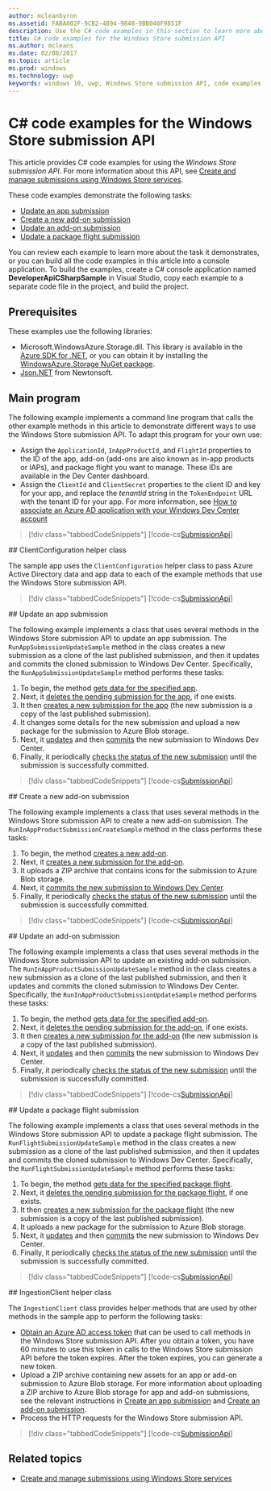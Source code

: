 ---author: mcleanbyronms.assetid: FABA802F-9CB2-4894-9848-9BB040F9851Fdescription: Use the C# code examples in this section to learn more about using the Windows Store submission API.title: C# code examples for the Windows Store submission APIms.author: mcleansms.date: 02/08/2017ms.topic: articlems.prod: windowsms.technology: uwpkeywords: windows 10, uwp, Windows Store submission API, code examples---# C\# code examples for the Windows Store submission APIThis article provides C# code examples for using the *Windows Store submission API*. For more information about this API, see [Create and manage submissions using Windows Store services](create-and-manage-submissions-using-windows-store-services.md).These code examples demonstrate the following tasks:* [Update an app submission](#update-app-submission)* [Create a new add-on submission](#create-add-on-submission)* [Update an add-on submission](#update-add-on-submission)* [Update a package flight submission](#update-flight-submission)You can review each example to learn more about the task it demonstrates, or you can build all the code examples in this article into a console application. To build the examples, create a C# console application named **DeveloperApiCSharpSample** in Visual Studio, copy each example to a separate code file in the project, and build the project.## PrerequisitesThese examples use the following libraries:* Microsoft.WindowsAzure.Storage.dll. This library is available in the [Azure SDK for .NET](https://azure.microsoft.com/downloads/), or you can obtain it by installing the [WindowsAzure.Storage NuGet package](https://www.nuget.org/packages/WindowsAzure.Storage).* [Json.NET](http://www.newtonsoft.com/json) from Newtonsoft.## Main programThe following example implements a command line program that calls the other example methods in this article to demonstrate different ways to use the Windows Store submission API. To adapt this program for your own use:* Assign the ```ApplicationId```, ```InAppProductId```, and ```FlightId``` properties to the ID of the app, add-on (add-ons are also known as in-app products or IAPs), and package flight you want to manage. These IDs are available in the Dev Center dashboard.* Assign the ```ClientId``` and ```ClientSecret``` properties to the client ID and key for your app, and replace the *tenantid* string in the ```TokenEndpoint``` URL with the tenant ID for your app. For more information, see [How to associate an Azure AD application with your Windows Dev Center account](create-and-manage-submissions-using-windows-store-services.md#how-to-associate-an-azure-ad-application-with-your-windows-dev-center-account)> [!div class="tabbedCodeSnippets"][!code-cs[SubmissionApi](./code/StoreServicesExamples_Submission/cs/Program.cs#Main)]<span id="clientconfiguration" />## ClientConfiguration helper classThe sample app uses the ```ClientConfiguration``` helper class to pass Azure Active Directory data and app data to each of the example methods that use the Windows Store submission API.> [!div class="tabbedCodeSnippets"][!code-cs[SubmissionApi](./code/StoreServicesExamples_Submission/cs/ClientConfiguration.cs#ClientConfiguration)]<span id="update-app-submission" />## Update an app submissionThe following example implements a class that uses several methods in the Windows Store submission API to update an app submission. The ```RunAppSubmissionUpdateSample``` method in the class creates a new submission as a clone of the last published submission, and then it updates and commits the cloned submission to Windows Dev Center. Specifically, the ```RunAppSubmissionUpdateSample``` method performs these tasks:1. To begin, the method [gets data for the specified app](get-an-app.md).2. Next, it [deletes the pending submission for the app](delete-an-app-submission.md), if one exists.3. It then [creates a new submission for the app](create-an-app-submission.md) (the new submission is a copy of the last published submission).4. It changes some details for the new submission and upload a new package for the submission to Azure Blob storage.5. Next, it [updates](update-an-app-submission.md) and then [commits](commit-an-app-submission.md) the new submission to Windows Dev Center.6. Finally, it periodically [checks the status of the new submission](get-status-for-an-app-submission.md) until the submission is successfully committed.> [!div class="tabbedCodeSnippets"][!code-cs[SubmissionApi](./code/StoreServicesExamples_Submission/cs/AppSubmissionUpdateSample.cs#AppSubmissionUpdateSample)]<span id="create-add-on-submission" />## Create a new add-on submissionThe following example implements a class that uses several methods in the Windows Store submission API to create a new add-on submission. The ```RunInAppProductSubmissionCreateSample``` method in the class performs these tasks:1. To begin, the method [creates a new add-on](create-an-add-on.md).2. Next, it [creates a new submission for the add-on](create-an-add-on-submission.md).3. It uploads a ZIP archive that contains icons for the submission to Azure Blob storage.4. Next, it [commits the new submission to Windows Dev Center](commit-an-add-on-submission.md).5. Finally, it periodically [checks the status of the new submission](get-status-for-an-add-on-submission.md) until the submission is successfully committed.> [!div class="tabbedCodeSnippets"][!code-cs[SubmissionApi](./code/StoreServicesExamples_Submission/cs/InAppProductSubmissionCreateSample.cs#InAppProductSubmissionCreateSample)]<span id="update-add-on-submission" />## Update an add-on submissionThe following example implements a class that uses several methods in the Windows Store submission API to update an existing add-on submission. The ```RunInAppProductSubmissionUpdateSample``` method in the class creates a new submission as a clone of the last published submission, and then it updates and commits the cloned submission to Windows Dev Center. Specifically, the ```RunInAppProductSubmissionUpdateSample``` method performs these tasks:1. To begin, the method [gets data for the specified add-on](get-an-add-on.md).2. Next, it [deletes the pending submission for the add-on](delete-an-add-on-submission.md), if one exists.3. It then [creates a new submission for the add-on](create-an-add-on-submission.md) (the new submission is a copy of the last published submission).5. Next, it [updates](update-an-add-on-submission.md) and then [commits](commit-an-add-on-submission.md) the new submission to Windows Dev Center.6. Finally, it periodically [checks the status of the new submission](get-status-for-an-add-on-submission.md) until the submission is successfully committed.> [!div class="tabbedCodeSnippets"][!code-cs[SubmissionApi](./code/StoreServicesExamples_Submission/cs/InAppProductSubmissionUpdateSample.cs#InAppProductSubmissionUpdateSample)]<span id="update-flight-submission" />## Update a package flight submissionThe following example implements a class that uses several methods in the Windows Store submission API to update a package flight submission. The ```RunFlightSubmissionUpdateSample``` method in the class creates a new submission as a clone of the last published submission, and then it updates and commits the cloned submission to Windows Dev Center. Specifically, the ```RunFlightSubmissionUpdateSample``` method performs these tasks:1. To begin, the method [gets data for the specified package flight](get-a-flight.md).2. Next, it [deletes the pending submission for the package flight](delete-a-flight-submission.md), if one exists.3. It then [creates a new submission for the package flight](create-a-flight-submission.md) (the new submission is a copy of the last published submission).4. It uploads a new package for the submission to Azure Blob storage.5. Next, it [updates](update-a-flight-submission.md) and then [commits](commit-a-flight-submission.md) the new submission to Windows Dev Center.6. Finally, it periodically [checks the status of the new submission](get-status-for-a-flight-submission.md) until the submission is successfully committed.> [!div class="tabbedCodeSnippets"][!code-cs[SubmissionApi](./code/StoreServicesExamples_Submission/cs/FlightSubmissionUpdateSample.cs#FlightSubmissionUpdateSample)]<span id="ingestionclient" />## IngestionClient helper classThe ```IngestionClient``` class provides helper methods that are used by other methods in the sample app to perform the following tasks:* [Obtain an Azure AD access token](create-and-manage-submissions-using-windows-store-services.md#obtain-an-azure-ad-access-token) that can be used to call methods in the Windows Store submission API. After you obtain a token, you have 60 minutes to use this token in calls to the Windows Store submission API before the token expires. After the token expires, you can generate a new token.* Upload a ZIP archive containing new assets for an app or add-on submission to Azure Blob storage. For more information about uploading a ZIP archive to Azure Blob storage for app and add-on submissions, see the relevant instructions in [Create an app submission](manage-app-submissions.md#create-an-app-submission) and [Create an add-on submission](manage-add-on-submissions.md#create-an-add-on-submission).* Process the HTTP requests for the Windows Store submission API.> [!div class="tabbedCodeSnippets"][!code-cs[SubmissionApi](./code/StoreServicesExamples_Submission/cs/IngestionClient.cs#IngestionClient)]## Related topics* [Create and manage submissions using Windows Store services](create-and-manage-submissions-using-windows-store-services.md)